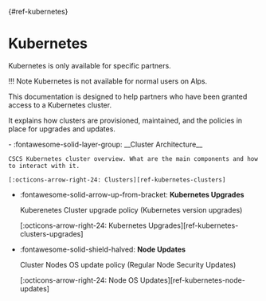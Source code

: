 [](){#ref-kubernetes}
# Kubernetes

Kubernetes is only available for specific partners. 

!!! Note
    Kubernetes is not available for normal users on Alps.

This documentation is designed to help partners who have been granted access to a Kubernetes cluster. 

It explains how clusters are provisioned, maintained, and the policies in place for upgrades and updates.



<div class="grid cards" markdown>
-   :fontawesome-solid-layer-group: __Cluster Architecture__

    CSCS Kubernetes cluster overview. What are the main components and how to interact with it. 

    [:octicons-arrow-right-24: Clusters][ref-kubernetes-clusters]

-   :fontawesome-solid-arrow-up-from-bracket: __Kubernetes Upgrades__

    Kuberenetes Cluster upgrade policy (Kubernetes version upgrades)

    [:octicons-arrow-right-24: Kubernetes Upgrades][ref-kubernetes-clusters-upgrades]

-   :fontawesome-solid-shield-halved: __Node Updates__

    Cluster Nodes OS update policy (Regular Node Security Updates)

    [:octicons-arrow-right-24: Node OS Updates][ref-kubernetes-node-updates]

</div>

